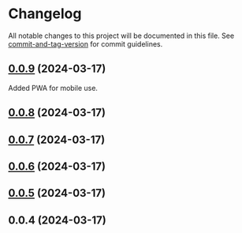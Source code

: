 # Changelog

All notable changes to this project will be documented in this file. See [commit-and-tag-version](https://github.com/absolute-version/commit-and-tag-version) for commit guidelines.

## [0.0.9](https://github.com/sefasaid/set-tracker/compare/v0.0.8...v0.0.9) (2024-03-17)

Added PWA for mobile use.

## [0.0.8](https://github.com/sefasaid/set-tracker/compare/v0.0.7...v0.0.8) (2024-03-17)

## [0.0.7](https://github.com/sefasaid/set-tracker/compare/v0.0.6...v0.0.7) (2024-03-17)

## [0.0.6](https://github.com/sefasaid/set-tracker/compare/v0.0.5...v0.0.6) (2024-03-17)

## [0.0.5](https://github.com/sefasaid/set-tracker/compare/v0.0.4...v0.0.5) (2024-03-17)

## 0.0.4 (2024-03-17)
